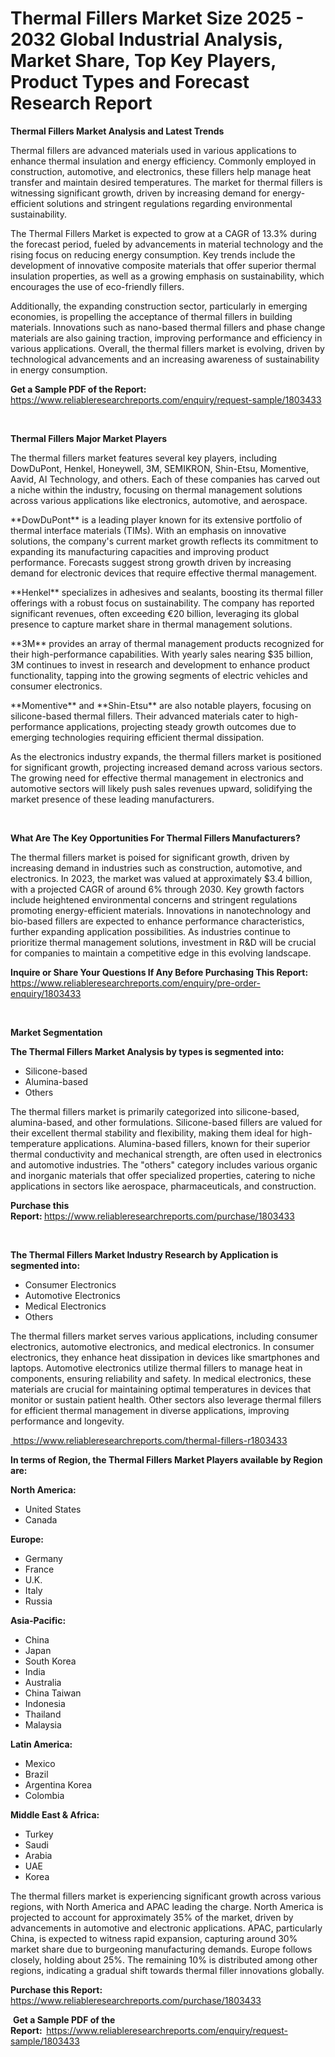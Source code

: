 <p><h1>Thermal Fillers Market Size 2025 - 2032 Global Industrial Analysis, Market Share, Top Key Players, Product Types and Forecast Research Report</h1></p><p><strong>Thermal Fillers Market Analysis and Latest Trends</strong></p>
<p><p>Thermal fillers are advanced materials used in various applications to enhance thermal insulation and energy efficiency. Commonly employed in construction, automotive, and electronics, these fillers help manage heat transfer and maintain desired temperatures. The market for thermal fillers is witnessing significant growth, driven by increasing demand for energy-efficient solutions and stringent regulations regarding environmental sustainability.</p><p>The Thermal Fillers Market is expected to grow at a CAGR of 13.3% during the forecast period, fueled by advancements in material technology and the rising focus on reducing energy consumption. Key trends include the development of innovative composite materials that offer superior thermal insulation properties, as well as a growing emphasis on sustainability, which encourages the use of eco-friendly fillers.</p><p>Additionally, the expanding construction sector, particularly in emerging economies, is propelling the acceptance of thermal fillers in building materials. Innovations such as nano-based thermal fillers and phase change materials are also gaining traction, improving performance and efficiency in various applications. Overall, the thermal fillers market is evolving, driven by technological advancements and an increasing awareness of sustainability in energy consumption.</p></p>
<p><strong>Get a Sample PDF of the Report:&nbsp;</strong> <a href="https://www.reliableresearchreports.com/enquiry/request-sample/1803433?utm_campaign=2840&utm_medium=2&utm_source=Github&utm_content=ia&utm_term=19042025&utm_id=thermal-fillers">https://www.reliableresearchreports.com/enquiry/request-sample/1803433</a></p>
<p>&nbsp;</p>
<p><strong>Thermal Fillers Major Market Players</strong></p>
<p><p>The thermal fillers market features several key players, including DowDuPont, Henkel, Honeywell, 3M, SEMIKRON, Shin-Etsu, Momentive, Aavid, AI Technology, and others. Each of these companies has carved out a niche within the industry, focusing on thermal management solutions across various applications like electronics, automotive, and aerospace.</p><p>**DowDuPont** is a leading player known for its extensive portfolio of thermal interface materials (TIMs). With an emphasis on innovative solutions, the company's current market growth reflects its commitment to expanding its manufacturing capacities and improving product performance. Forecasts suggest strong growth driven by increasing demand for electronic devices that require effective thermal management.</p><p>**Henkel** specializes in adhesives and sealants, boosting its thermal filler offerings with a robust focus on sustainability. The company has reported significant revenues, often exceeding €20 billion, leveraging its global presence to capture market share in thermal management solutions.</p><p>**3M** provides an array of thermal management products recognized for their high-performance capabilities. With yearly sales nearing $35 billion, 3M continues to invest in research and development to enhance product functionality, tapping into the growing segments of electric vehicles and consumer electronics.</p><p>**Momentive** and **Shin-Etsu** are also notable players, focusing on silicone-based thermal fillers. Their advanced materials cater to high-performance applications, projecting steady growth outcomes due to emerging technologies requiring efficient thermal dissipation.</p><p>As the electronics industry expands, the thermal fillers market is positioned for significant growth, projecting increased demand across various sectors. The growing need for effective thermal management in electronics and automotive sectors will likely push sales revenues upward, solidifying the market presence of these leading manufacturers.</p></p>
<p>&nbsp;</p>
<p><strong>What Are The Key Opportunities For Thermal Fillers Manufacturers?</strong></p>
<p><p>The thermal fillers market is poised for significant growth, driven by increasing demand in industries such as construction, automotive, and electronics. In 2023, the market was valued at approximately $3.4 billion, with a projected CAGR of around 6% through 2030. Key growth factors include heightened environmental concerns and stringent regulations promoting energy-efficient materials. Innovations in nanotechnology and bio-based fillers are expected to enhance performance characteristics, further expanding application possibilities. As industries continue to prioritize thermal management solutions, investment in R&D will be crucial for companies to maintain a competitive edge in this evolving landscape.</p></p>
<p><strong>Inquire or Share Your Questions If Any Before Purchasing This Report:</strong> <a href="https://www.reliableresearchreports.com/enquiry/pre-order-enquiry/1803433?utm_campaign=2840&utm_medium=2&utm_source=Github&utm_content=ia&utm_term=19042025&utm_id=thermal-fillers">https://www.reliableresearchreports.com/enquiry/pre-order-enquiry/1803433</a></p>
<p>&nbsp;</p>
<p><strong>Market Segmentation</strong></p>
<p><strong>The Thermal Fillers Market Analysis by types is segmented into:</strong></p>
<p><ul><li>Silicone-based</li><li>Alumina-based</li><li>Others</li></ul></p>
<p><p>The thermal fillers market is primarily categorized into silicone-based, alumina-based, and other formulations. Silicone-based fillers are valued for their excellent thermal stability and flexibility, making them ideal for high-temperature applications. Alumina-based fillers, known for their superior thermal conductivity and mechanical strength, are often used in electronics and automotive industries. The "others" category includes various organic and inorganic materials that offer specialized properties, catering to niche applications in sectors like aerospace, pharmaceuticals, and construction.</p></p>
<p><strong>Purchase this Report:&nbsp;</strong><a href="https://www.reliableresearchreports.com/purchase/1803433?utm_campaign=2840&utm_medium=2&utm_source=Github&utm_content=ia&utm_term=19042025&utm_id=thermal-fillers">https://www.reliableresearchreports.com/purchase/1803433</a></p>
<p>&nbsp;</p>
<p><strong>The Thermal Fillers Market Industry Research by Application is segmented into:</strong></p>
<p><ul><li>Consumer Electronics</li><li>Automotive Electronics</li><li>Medical Electronics</li><li>Others</li></ul></p>
<p><p>The thermal fillers market serves various applications, including consumer electronics, automotive electronics, and medical electronics. In consumer electronics, they enhance heat dissipation in devices like smartphones and laptops. Automotive electronics utilize thermal fillers to manage heat in components, ensuring reliability and safety. In medical electronics, these materials are crucial for maintaining optimal temperatures in devices that monitor or sustain patient health. Other sectors also leverage thermal fillers for efficient thermal management in diverse applications, improving performance and longevity.</p></p>
<p><a href="https://www.reliableresearchreports.com/thermal-fillers-r1803433?utm_campaign=2840&utm_medium=2&utm_source=Github&utm_content=ia&utm_term=19042025&utm_id=thermal-fillers">&nbsp;https://www.reliableresearchreports.com/thermal-fillers-r1803433</a></p>
<p><strong>In terms of Region, the Thermal Fillers Market Players available by Region are:</strong></p>
<p>
    <p> <strong> North America: </strong>
        <ul>
            <li>United States</li>
            <li>Canada</li>
        </ul>
        </p> 
    <p> <strong> Europe: </strong>
        <ul>
            <li>Germany</li>
            <li>France</li>
            <li>U.K.</li>
            <li>Italy</li>
            <li>Russia</li>
        </ul>
        </p> 
    <p> <strong> Asia-Pacific: </strong>
        <ul>
            <li>China</li>
            <li>Japan</li>
            <li>South Korea</li>
            <li>India</li>
            <li>Australia</li>
            <li>China Taiwan</li>
            <li>Indonesia</li>
            <li>Thailand</li>
            <li>Malaysia</li>
        </ul>
        </p> 
    <p> <strong> Latin America: </strong>
        <ul>
            <li>Mexico</li>
            <li>Brazil</li>
            <li>Argentina Korea</li>
            <li>Colombia</li>
        </ul>
        </p> 
    <p> <strong> Middle East & Africa: </strong>
        <ul>
            <li>Turkey</li>
            <li>Saudi</li>
            <li>Arabia</li>
            <li>UAE</li>
            <li>Korea</li>
        </ul>
    </p>
    </p>
<p><p>The thermal fillers market is experiencing significant growth across various regions, with North America and APAC leading the charge. North America is projected to account for approximately 35% of the market, driven by advancements in automotive and electronic applications. APAC, particularly China, is expected to witness rapid expansion, capturing around 30% market share due to burgeoning manufacturing demands. Europe follows closely, holding about 25%. The remaining 10% is distributed among other regions, indicating a gradual shift towards thermal filler innovations globally.</p></p>
<p><strong>Purchase this Report: </strong><a href="https://www.reliableresearchreports.com/purchase/1803433?utm_campaign=2840&utm_medium=2&utm_source=Github&utm_content=ia&utm_term=19042025&utm_id=thermal-fillers">https://www.reliableresearchreports.com/purchase/1803433</a></p>
<p>&nbsp;<strong>Get a Sample PDF of the Report:&nbsp;&nbsp;</strong><a href="https://www.reliableresearchreports.com/enquiry/request-sample/1803433?utm_campaign=2840&utm_medium=2&utm_source=Github&utm_content=ia&utm_term=19042025&utm_id=thermal-fillers">https://www.reliableresearchreports.com/enquiry/request-sample/1803433</a></p>
<p><strong></strong></p>
<p><p></p><p></p><p></p></p>